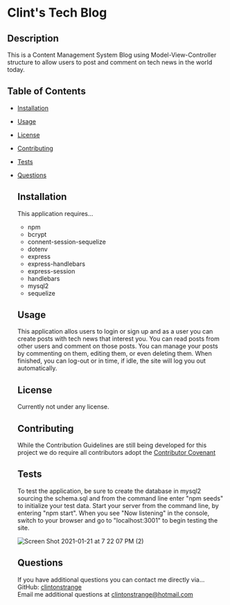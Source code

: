 # Clint's Tech Blog

## Description

This is a Content Management System Blog using Model-View-Controller structure to allow users to post and comment on tech news in the world today.

## Table of Contents

- [Installation](#installation)
- [Usage](#usage)
- [License](#license)
- [Contributing](#contributing)
- [Tests](#tests)
- [Questions](#questions)

  ## Installation

  This application requires...

  - npm
  - bcrypt
  - connent-session-sequelize
  - dotenv
  - express
  - express-handlebars
  - express-session
  - handlebars
  - mysql2
  - sequelize

  ## Usage

  This application allos users to login or sign up and as a user you can create posts with tech news that interest you. You can read posts from other users and comment on those posts. You can manage your posts by commenting on them, editing them, or even deleting them. When finished, you can log-out or in time, if idle, the site will log you out automatically.

  ## License

  Currently not under any license.

  ## Contributing

  While the Contribution Guidelines are still being developed for this project we do require all contributors adopt the [Contributor Covenant](https://www.contributor-covenant.org)

  ## Tests

  To test the application, be sure to create the database in mysql2 sourcing the schema.sql and from the command line enter "npm seeds" to initialize your test data. Start your server from the command line, by entering "npm start". When you see "Now listening" in the console, switch to your browser and go to "localhost:3001" to begin testing the site.

  ![Screen Shot 2021-01-21 at 7 22 07 PM (2)](https://user-images.githubusercontent.com/71712425/105433525-61d4a700-5c1f-11eb-9839-d1c81765bd9c.png)

  ## Questions

  If you have additional questions you can contact me directly via...  
  GitHub: [clintonstrange](https://www.github.com/clintonstrange)  
  Email me additional questions at clintonstrange@hotmail.com
